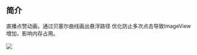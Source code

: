 ## 简介
直播点赞动画，通过贝塞尔曲线画出悬浮路径
优化防止多次点击导致ImageView增加，影响内存占用。
<br/>
<br/>
![](.../Screenrecording_20180816_100049.gif)
